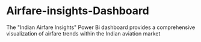 # Airfare-insights-Dashboard
The "Indian Airfare Insights" Power Bi dashboard provides a comprehensive visualization of airfare trends within the Indian aviation market
